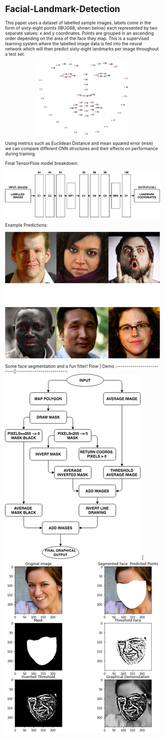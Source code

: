 # Facial-Landmark-Detection

This paper uses a dataset of labelled sample images, labels come in the form of sixty-eight points (IBUG68, shown below) each represented by two separate values: x and y coordinates. Points are grouped in an ascending order depending on the area of the face they map. This is a supervised learning system where the labelled image data is fed into the neural network which will then predict sixty-eight landmarks per image throughout a test set. 
<br>
<p align="center">
  <img src="https://raw.githubusercontent.com/LordLean/Facial-Landmark-Detection/main/Images/figure_68_markup%20(1).jpg" width="300" />
</p>

Using metrics such as Euclidean Distance and mean squared error (mse) we can compare different CNN structures and their effects on performance during training.

Final TensorFlow model breakdown:
<br>
<p align="center">
  <img src="https://raw.githubusercontent.com/LordLean/Facial-Landmark-Detection/main/Images/final_model_flow%20(1).png" width="800" />
</p>

Example Predictions:
<br>
<p align="center">
  <img src="https://raw.githubusercontent.com/LordLean/Facial-Landmark-Detection/main/Images/Example%20Images%20(1).png" width="700" />
</p>

Some face segmentation and a fun filter!
Flow            |  Demo
:-------------------------:|:-------------------------:
![](https://raw.githubusercontent.com/LordLean/Facial-Landmark-Detection/main/Images/graphical_demo%20(1).png)  |  ![](https://raw.githubusercontent.com/LordLean/Facial-Landmark-Detection/main/Images/predicted_graphical_effect.png)
